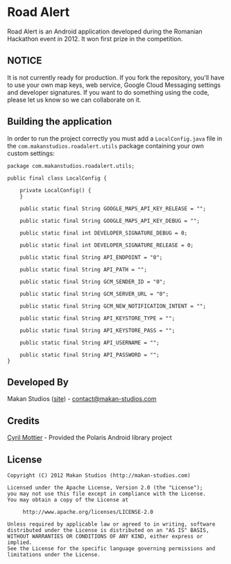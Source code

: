 Road Alert
=======

Road Alert is an Android application developed during the Romanian Hackathon event in 2012. It won first prize in the competition.

NOTICE
-----------

It is not currently ready for production. If you fork the repository, you'll have to use your own map keys, web service, Google Cloud Messaging settings and developer signatures.
If you want to do something using the code, please let us know so we can collaborate on it.


Building the application
-----------

In order to run the project correctly you must add a `LocalConfig.java` file in the `com.makanstudios.roadalert.utils` package containing your own custom settings:

    package com.makanstudios.roadalert.utils;

    public final class LocalConfig {

	    private LocalConfig() {
	    }

	    public static final String GOOGLE_MAPS_API_KEY_RELEASE = "";

	    public static final String GOOGLE_MAPS_API_KEY_DEBUG = "";

	    public static final int DEVELOPER_SIGNATURE_DEBUG = 0;

	    public static final int DEVELOPER_SIGNATURE_RELEASE = 0;

	    public static final String API_ENDPOINT = "0";

	    public static final String API_PATH = "";

	    public static final String GCM_SENDER_ID = "0";

	    public static final String GCM_SERVER_URL = "0";

	    public static final String GCM_NEW_NOTIFICATION_INTENT = "";

	    public static final String API_KEYSTORE_TYPE = "";

	    public static final String API_KEYSTORE_PASS = "";

	    public static final String API_USERNAME = "";

	    public static final String API_PASSWORD = "";
    }


Developed By
------------

Makan Studios ([site][1]) - <contact@makan-studios.com> 


Credits
------------

[Cyril Mottier][2] - Provided the Polaris Android library project


License
-------

	Copyright (C) 2012 Makan Studios (http://makan-studios.com)
	
	Licensed under the Apache License, Version 2.0 (the "License");
	you may not use this file except in compliance with the License.
	You may obtain a copy of the License at
	
	     http://www.apache.org/licenses/LICENSE-2.0
	
	Unless required by applicable law or agreed to in writing, software
	distributed under the License is distributed on an "AS IS" BASIS,
	WITHOUT WARRANTIES OR CONDITIONS OF ANY KIND, either express or implied.
	See the License for the specific language governing permissions and
	limitations under the License.

[1]: http://makan-studios.com
[2]: http://android.cyrilmottier.com/
